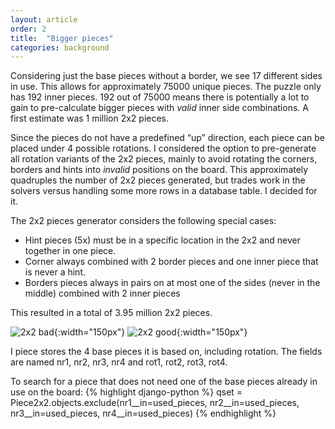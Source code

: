 ```yaml
---
layout: article
order: 2
title:  "Bigger pieces"
categories: background
---
```

Considering just the base pieces without a border, we see 17 different sides in use.
This allows for approximately 75000 unique pieces.
The puzzle only has 192 inner pieces.
192 out of 75000 means there is potentially a lot to gain to pre-calculate bigger pieces with *valid* inner side combinations.
A first estimate was 1 million 2x2 pieces.

Since the pieces do not have a predefined “up” direction, each piece can be placed under 4 possible rotations.
I considered the option to pre-generate all rotation variants of the 2x2 pieces, mainly to avoid rotating the corners, borders and hints into *invalid* positions on the board.
This approximately quadruples the number of 2x2 pieces generated, but trades work in the solvers versus handling some more rows in a database table.
I decided for it.

The 2x2 pieces generator considers the following special cases:
- Hint pieces (5x) must be in a specific location in the 2x2 and never together in one piece.
- Corner always combined with 2 border pieces and one inner piece that is never a hint.
- Borders pieces always in pairs on at most one of the sides (never in the middle) combined with 2 inner pieces

This resulted in a total of 3.95 million 2x2 pieces.

![2x2 bad](/assets/2x2_bad.png){:width="150px"}
![2x2 good](/assets/2x2_good.png){:width="150px"}

I piece stores the 4 base pieces it is based on, including rotation.
The fields are named nr1, nr2, nr3, nr4 and rot1, rot2, rot3, rot4.

To search for a piece that does not need one of the base pieces already in use on the board:
{% highlight django-python %}
qset = Piece2x2.objects.exclude(nr1__in=used_pieces,
                                nr2__in=used_pieces,
                                nr3__in=used_pieces,
                                nr4__in=used_pieces)
{% endhighlight %}
